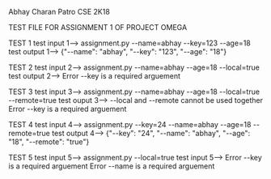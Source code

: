 Abhay Charan Patro
CSE 2K18

TEST FILE FOR ASSIGNMENT 1 OF PROJECT OMEGA


TEST 1
test input  1--> assignment.py --name=abhay --key=123 --age=18 
test output 1--> {"--name": "abhay", "--key": "123", "--age": "18"}

TEST 2
test input  2--> assignment.py --name=abhay --age=18  --local=true
test output 2--> Error   --key  is a required arguement

TEST 3
test input  3--> assignment.py --name=abhay --age=18 --local=true --remote=true
test ouput  3--> --local  and  --remote  cannot be used together
                 Error   --key  is a required arguement

TEST 4
test input  4--> assignment.py --key=24 --name=abhay --age=18 --remote=true
test output 4--> {"--key": "24", "--name": "abhay", "--age": "18", "--remote": "true"}


TEST 5
test input  5--> assignment.py --local=true
test input  5--> Error   --key  is a required arguement
                 Error   --name  is a required arguement
